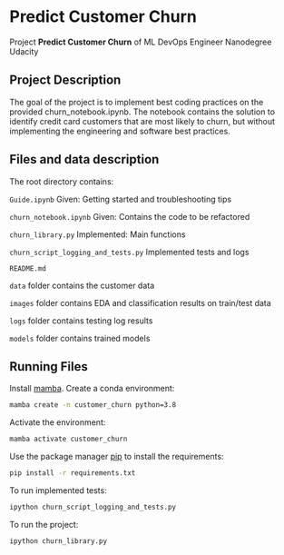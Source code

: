 # Predict Customer Churn

Project **Predict Customer Churn** of ML DevOps Engineer Nanodegree Udacity

## Project Description
The goal of the project is to implement best coding practices on the provided churn_notebook.ipynb. 
The notebook contains the solution to identify credit card customers that are most likely to churn, but without 
implementing the engineering and software best practices.

## Files and data description
The root directory contains:

`Guide.ipynb`                        Given: Getting started and troubleshooting tips

`churn_notebook.ipynb`               Given: Contains the code to be refactored

`churn_library.py`                   Implemented: Main functions

`churn_script_logging_and_tests.py`  Implemented tests and logs

`README.md`            

`data`                               folder contains the customer data

`images`                             folder contains EDA and classification results on train/test data

`logs`                               folder contains testing log results

`models`                             folder contains trained models
 
## Running Files
Install [mamba](https://pypi.org/project/mamba/).
Create a conda environment:

```bash
mamba create -n customer_churn python=3.8
```

Activate the environment:

```bash
mamba activate customer_churn 
```

Use the package manager [pip](https://pip.pypa.io/en/stable/) to install the requirements:
```bash
pip install -r requirements.txt
```

To run implemented tests:
```bash
ipython churn_script_logging_and_tests.py 
```

To run the project:
```bash
ipython churn_library.py
```

